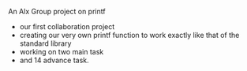 An Alx Group project on printf

- our first collaboration project
- creating our very own printf function to work exactly like that of the standard library 
- working on two main task 
- and 14 advance task.
